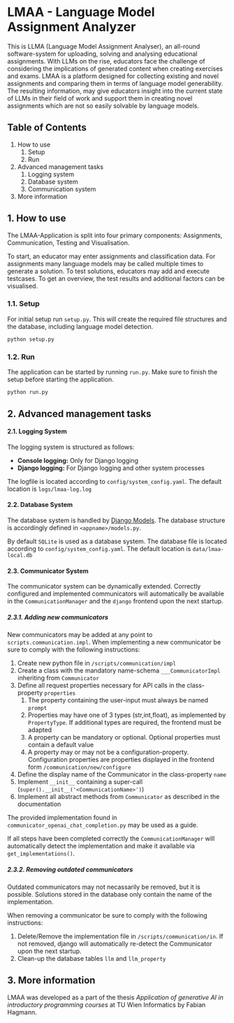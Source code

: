# LMAA - Language Model Assignment Analyzer

This is LLMA (Language Model Assignment Analyser), an all-round software-system for uploading, solving and analysing
educational assignments. With LLMs on the rise, educators face the challenge of considering the implications of
generated content when creating exercises and exams. LMAA is a platform designed for collecting existing and novel
assignments and comparing them in terms of language model generability. The resulting information, may give educators
insight into the current state of LLMs in their field of work and support them in creating novel assignments which
are not so easily solvable by language models.

## Table of Contents

1. How to use
    1. Setup
    2. Run
2. Advanced management tasks
    1. Logging system
    2. Database system
    3. Communication system
3. More information

## 1. How to use

The LMAA-Application is split into four primary components: Assignments, Communication, Testing and Visualisation.

To start, an educator may enter assignments and classification data. For assignments many language models may be called
multiple times to generate a solution. To test solutions, educators may add and execute testcases. To get an overview,
the test results and additional factors can be visualised.

### 1.1. Setup

For initial setup run `setup.py`. This will create the required file structures and the database, including language
model detection.

````shell
python setup.py
````

### 1.2. Run

The application can be started by running `run.py`. Make sure to finish the setup before starting the application.

````shell
python run.py
````

## 2. Advanced management tasks

#### 2.1. Logging System

The logging system is structured as follows:

- **Console logging:** Only for Django logging
- **Django logging:** For Django logging and other system processes

The logfile is located according to `config/system_config.yaml`. The default location is `logs/lmaa-log.log`

#### 2.2. Database System

The database system is handled by [Django Models](https://docs.djangoproject.com/en/4.1/topics/db/models/). The database
structure is accordingly defined in `<appname>/models.py`.

By default `SQLite` is used as a database system. The database file is located according to `config/system_config.yaml`.
The default location is `data/lmaa-local.db`

#### 2.3. Communicator System

The communicator system can be dynamically extended. Correctly configured and implemented communicators will
automatically be available in the `CommunicationManager` and the `django` frontend upon the next startup.

##### 2.3.1. Adding new communicators

New communicators may be added at any point to `scripts.communication.impl`.
When implementing a new communicator be sure to comply with the following instructions:

1. Create new python file in `/scripts/communication/impl`
2. Create a class with the mandatory name-schema `___CommunicatorImpl` inheriting from `Communicator`
3. Define all request properties necessary for API calls in the class-property `properties`
    1. The property containing the user-input must always be named `prompt`
    2. Properties may have one of 3 types (str,int,float), as implemented by `PropertyType`. If additional types are
       required, the frontend must be adapted
    3. A property can be mandatory or optional. Optional properties must contain a default value
    4. A property may or may not be a configuration-property. Configuration properties are properties displayed in the
       frontend form `/communication/new/configure`
4. Define the display name of the Communicator in the class-property `name`
5. Implement `__init__` containing a super-call (`super().__init__('<CommunicationName>')`)
6. Implement all abstract methods from `Communicator` as described in the documentation

The provided implementation found in `communicator_openai_chat_completion.py` may be used as a guide.

If all steps have been completed correctly the `CommunicationManager` will automatically detect the implementation and
make it available via `get_implementations()`.

##### 2.3.2. Removing outdated communicators

Outdated communicators may not necassarily be removed, but it is possible. Solutions stored in the database only contain
the name of the implementation.

When removing a communicator be sure to comply with the following instructions:

1. Delete/Remove the implementation file in `/scripts/communication/in`. If not removed, django will automatically
   re-detect the Communicator upon the next startup.
2. Clean-up the database tables `llm` and `llm_property`

## 3. More information

LMAA was developed as a part of the thesis *Application of generative AI in introductory programming courses* at TU Wien Informatics by Fabian Hagmann.
